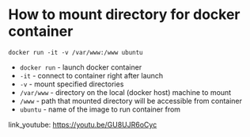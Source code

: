 # How to mount directory for docker container

```docker
docker run -it -v /var/www:/www ubuntu
```

- `docker run` - launch docker container
- `-it` - connect to container right after launch
- `-v` - mount specified directories
- `/var/www` - directory on the local (docker host) machine to mount
- `/www` - path that mounted directory will be accessible from container
- `ubuntu` - name of the image to run container from


link_youtube: https://youtu.be/GU8UJR6oCyc
